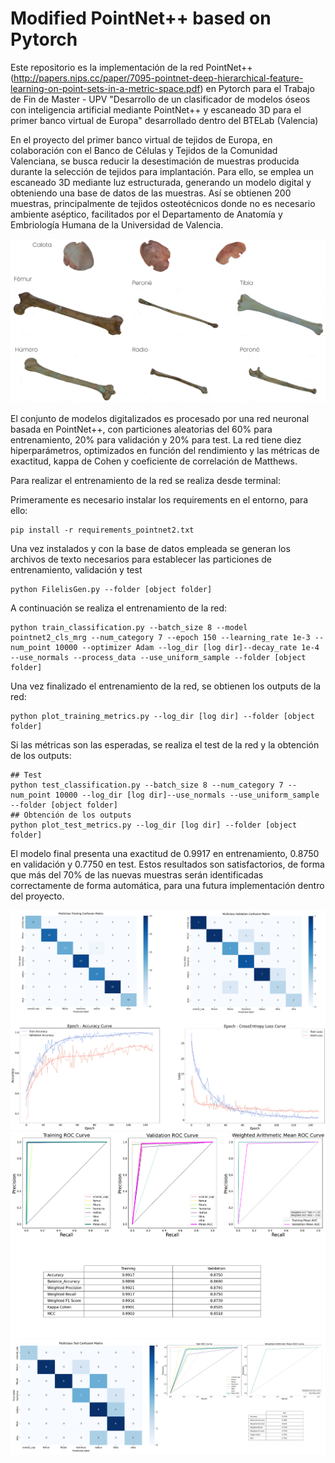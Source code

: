 # Modified PointNet++ based on Pytorch

Este repositorio es la implementación de la red PointNet++ (http://papers.nips.cc/paper/7095-pointnet-deep-hierarchical-feature-learning-on-point-sets-in-a-metric-space.pdf) en Pytorch para el Trabajo de Fin de Master - UPV "Desarrollo de un clasificador de modelos óseos con inteligencia artificial mediante PointNet++ y escaneado 3D para el primer banco virtual de Europa" desarrollado dentro del BTELab (Valencia)

En el proyecto del primer banco virtual de tejidos de Europa, en colaboración con el Banco de Células y Tejidos de la Comunidad Valenciana, se busca reducir la desestimación de muestras producida durante la selección de tejidos para implantación. Para ello, se emplea un escaneado 3D mediante luz estructurada, generando un modelo digital y obteniendo una base de datos de las muestras. Así se obtienen 200 muestras, principalmente de tejidos osteotécnicos donde no es necesario ambiente aséptico, facilitados por el Departamento de Anatomía y Embriología Humana de la Universidad de Valencia.

![Resultados de huesos escaneados mediante luz estructurada](images/bones_sle.png)

El conjunto de modelos digitalizados es procesado por una red neuronal basada en PointNet++, con particiones aleatorias del 60% para entrenamiento, 20% para validación y 20% para test. La red tiene diez hiperparámetros, optimizados en función del rendimiento y las métricas de exactitud, kappa de Cohen y coeficiente de correlación de Matthews. 

Para realizar el entrenamiento de la red se realiza desde terminal:

Primeramente es necesario instalar los requirements en el entorno, para ello:

```shell
pip install -r requirements_pointnet2.txt
```

Una vez instalados y con la base de datos empleada se generan los archivos de texto necesarios para establecer las particiones de entrenamiento, validación y test

```shell
python FilelisGen.py --folder [object folder]
```

A continuación se realiza el entrenamiento de la red:
```shell
python train_classification.py --batch_size 8 --model pointnet2_cls_mrg --num_category 7 --epoch 150 --learning_rate 1e-3 --num_point 10000 --optimizer Adam --log_dir [log dir]--decay_rate 1e-4 --use_normals --process_data --use_uniform_sample --folder [object folder]
```

Una vez finalizado el entrenamiento de la red, se obtienen los outputs de la red:
```shell
python plot_training_metrics.py --log_dir [log dir] --folder [object folder]
```

Si las métricas son las esperadas, se realiza el test de la red y la obtención de los outputs:
```shell
## Test
python test_classification.py --batch_size 8 --num_category 7 --num_point 10000 --log_dir [log dir]--use_normals --use_uniform_sample --folder [object folder]
## Obtención de los outputs
python plot_test_metrics.py --log_dir [log dir] --folder [object folder]
```



El modelo final presenta una exactitud de 0.9917 en entrenamiento, 0.8750 en validación y 0.7750 en test. Estos resultados son satisfactorios, de forma que más del 70% de las nuevas muestras serán identificadas correctamente de forma automática, para una futura implementación dentro del proyecto.

![Matriz de confusión y gráficas para entrenamiento y validación](images/train_validation.png)
![Roc para entrenamiento y validación](images/roc_train_valid.png)
![Matriz de confusión y ROC para test](images/test.png)
